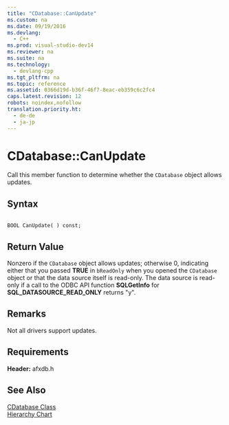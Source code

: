 ```yaml
---
title: "CDatabase::CanUpdate"
ms.custom: na
ms.date: 09/19/2016
ms.devlang: 
  - C++
ms.prod: visual-studio-dev14
ms.reviewer: na
ms.suite: na
ms.technology: 
  - devlang-cpp
ms.tgt_pltfrm: na
ms.topic: reference
ms.assetid: 0366d19d-b36f-46f7-8eac-eb359c6c2fc4
caps.latest.revision: 12
robots: noindex,nofollow
translation.priority.ht: 
  - de-de
  - ja-jp
---
```

# CDatabase::CanUpdate
Call this member function to determine whether the `CDatabase` object allows updates.  
  
## Syntax  
  
```  
  
BOOL CanUpdate( ) const;  
```  
  
## Return Value  
 Nonzero if the `CDatabase` object allows updates; otherwise 0, indicating either that you passed **TRUE** in `bReadOnly` when you opened the `CDatabase` object or that the data source itself is read-only. The data source is read-only if a call to the ODBC API function **SQLGetInfo** for **SQL_DATASOURCE_READ_ONLY** returns "y".  
  
## Remarks  
 Not all drivers support updates.  
  
## Requirements  
 **Header:** afxdb.h  
  
## See Also  
 [CDatabase Class](../vs140/CDatabase-Class.md)   
 [Hierarchy Chart](../vs140/Hierarchy-Chart.md)
